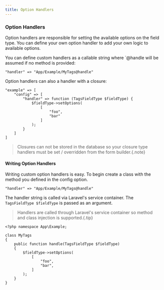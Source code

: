 ```yaml
---
title: Option Handlers
---
```


### Option Handlers

Option handlers are responsible for setting the available options on the field type. You can define your own option handler to add your own logic to available options.

You can define custom handlers as a callable string where `@handle will be assumed if no method is provided:

    "handler" => "App/Example/MyTags@handle"

Option handlers can also a handler with a closure:

    "example" => [
        "config" => [
            "handler" => function (TagsFieldType $fieldType) {
                $fieldType->setOptions(
                    [
                        "foo",
                        "bar"
                    ]
                );
            }
        ]
    ]

> Closures can not be stored in the database so your closure type handlers must be set / overridden from the form builder.{.note}

#### Writing Option Handlers

Writing custom option handlers is easy. To begin create a class with the method you defined in the config option.

    "handler" => "App/Example/MyTags@handle"

The handler string is called via Laravel's service container. The `TagsFieldType $fieldType` is passed as an argument.

> Handlers are called through Laravel's service container so method and class injection is supported.{.tip}

    <?php namespace App\Example;

    class MyTags
    {
        public function handle(TagsFieldType $fieldType)
        {
            $fieldType->setOptions(
                [
                    "foo",
                    "bar",
                ]
            );
        }
    }
